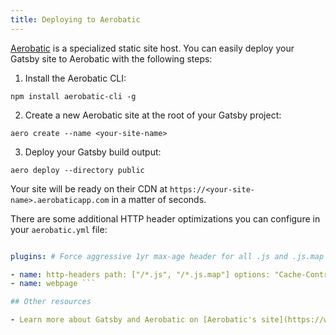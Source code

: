 ```yaml
---
title: Deploying to Aerobatic
---
```


[Aerobatic](https://www.aerobatic.com) is a specialized static site host. You can easily deploy your Gatsby site to Aerobatic with the following steps:

1. Install the Aerobatic CLI:

`npm install aerobatic-cli -g`

2. Create a new Aerobatic site at the root of your Gatsby project:

`aero create --name <your-site-name>`

3. Deploy your Gatsby build output:

`aero deploy --directory public`

Your site will be ready on their CDN at `https://<your-site-name>.aerobaticapp.com` in a matter of seconds.

There are some additional HTTP header optimizations you can configure in your `aerobatic.yml` file:

```yaml:title=aerobatic.yml deploy: # Note with below setting it is not necessary to pass --directory to aero deploy command directory: public # Turn off the Aerobatic asset fingerprinting since Gatsby already does this optimizer: fingerprintAssets: false

plugins: # Force aggressive 1yr max-age header for all .js and .js.map requests

- name: http-headers path: ["/*.js", "/*.js.map"] options: "Cache-Control": "public, max-age=31536000"
- name: webpage ```

## Other resources

- Learn more about Gatsby and Aerobatic on [Aerobatic's site](https://www.aerobatic.com/docs/static-site-generators/#react).